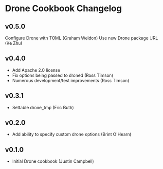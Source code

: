 Drone Cookbook Changelog
=========================

v0.5.0
------
Configure Drone with TOML (Graham Weldon)
Use new Drone package URL (Ke Zhu)

v0.4.0
------

* Add Apache 2.0 license
* Fix options being passed to droned (Ross Timson)
* Numerous development/test improvements (Ross Timson)

v0.3.1
------

* Settable drone_tmp (Eric Buth)

v0.2.0
------

* Add ability to specify custom drone options (Brint O'Hearn)

v0.1.0
------

* Initial Drone cookbook (Justin Campbell)
